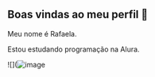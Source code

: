 ## Boas vindas ao meu perfil 💙

Meu nome é Rafaela.

Estou estudando programação na Alura. 




![](![image](https://github.com/user-attachments/assets/72c39929-3016-4b31-9a76-226f380c93a2)
